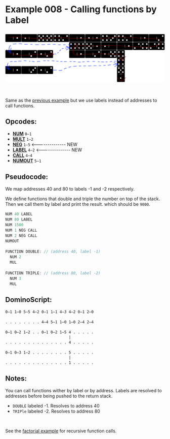 Example 008 - Calling functions by Label
=======================================

<img style="margin: 0.5rem 0 2rem;" src="../docs/example-008-flow.png" alt="Dominos" width="700">

Same as the [previous example](007_calling_functions_by_address.md) but we use labels instead of addresses to call functions.

 
## Opcodes:
- [**NUM**](../readme.md#num) `0—1`
- [**MULT**](../readme.md#mult) `1—2`
- [**NEG**](../readme.md#neg) `1—5` <-------------- NEW
- [**LABEL**](../readme.md#label) `4—2` <-------------- NEW
- [**CALL**](../readme.md#call) `4—4`
- [**NUMOUT**](../readme.md#numout) `5—1`

## Pseudocode:
We map addresses 40 and 80 to labels -1 and -2 respectively.

We define functions that double and triple the number on top of the stack. Then we call them by label and print the result. which should be `9000`.

```js
NUM 40 LABEL
NUM 80 LABEL
NUM 1500
NUM 1 NEG CALL
NUM 2 NEG CALL
NUMOUT

FUNCTION DOUBLE: // (address 40, label -1)
  NUM 2
  MUL

FUNCTION TRIPLE: // (address 80, label -2)
  NUM 3
  MUL
```


## DominoScript:

```
0—1 1—0 5—5 4—2 0—1 1—1 4—3 4—2 0—1 2—0
                                       
. . . . . . . . 4—4 5—1 1—0 1—0 2—4 2—4
                                       
0—1 0—2 1—2 . . 0—1 0—2 1—5 4 . . . . .
                            |          
. . . . . . . . . . . . . . 4 . . . . .
                                       
0—1 0—3 1—2 . . . . . . . . 5 . . . . .
                            |          
. . . . . . . . . . . . . . 1 . . . . .
```

## Notes:
You can call functions wither by label or by address. Labels are resolved to addresses before being pushed to the return stack.

- `DOUBLE` labeled -1. Resolves to address 40
- `TRIPle` labeled -2. Resolves to address 80

<br>

See the [factorial example](009_recursive_factorial.md) for recursive function calls.
